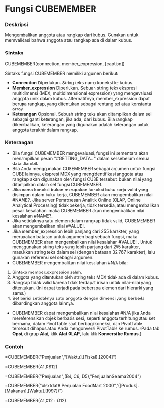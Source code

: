 # Fungsi CUBEMEMBER

### Deskripsi

Mengembalikan anggota atau rangkap dari kubus. Gunakan untuk memvalidasi bahwa anggota atau rangkap ada di dalam kubus.

### Sintaks

CUBEMEMBER\(connection, member\_expression, \[caption\]\)

Sintaks fungsi CUBEMEMBER memiliki argumen berikut:

*  **Connection**    Diperlukan. String teks nama koneksi ke kubus.
*  **Member\_expression**    Diperlukan. Sebuah string teks ekspresi multidimensi \(MDX, multidimensional expression\) yang mengevaluasi anggota unik dalam kubus. Alternatifnya, member\_expression dapat berupa rangkap, yang ditentukan sebagai rentang sel atau konstanta array.
*  **Keterangan**    Opsional. Sebuah string teks akan ditampilkan dalam sel sebagai ganti keterangan, jika ada, dari kubus. Bila rangkap dikembalikan, keterangan yang digunakan adalah keterangan untuk anggota terakhir dalam rangkap.

### Keterangan

* Bila fungsi CUBEMEMBER mengevaluasi, fungsi ini sementara akan menampilkan pesan "\#GETTING\_DATA…" dalam sel sebelum semua data diambil.
* Bila Anda menggunakan CUBEMEMBER sebagai argumen untuk fungsi CUBE lainnya, ekspresi MDX yang mengidentifikasi anggota atau rangkap akan digunakan oleh fungsi CUBE tersebut, bukan nilai yang ditampilkan dalam sel fungsi CUBEMEMBER.
* Jika nama koneksi bukan merupakan koneksi buku kerja valid yang disimpan dalam buku kerja, CUBEMEMBER akan mengembalikan nilai \#NAME?. Jika server Pemrosesan Analitik Online \(OLAP, Online Analytical Processing\) tidak bekerja, tidak tersedia, atau mengembalikan pesan kesalahan, maka CUBEMEMBER akan mengembalikan nilai kesalahan \#NAME?.
* Jika setidaknya satu elemen dalam rangkap tidak valid, CUBEMEMBER akan mengembalikan nilai \#VALUE!.
* Jika member\_expression lebih panjang dari 255 karakter, yang merupakan batasan untuk argumen bagi sebuah fungsi, maka CUBEMEMBER akan mengembalikan nilai kesalahan \#VALUE! . Untuk menggunakan string teks yang lebih panjang dari 255 karakter, masukkan string teks dalam sel \(dengan batasan 32.767 karakter\), lalu gunakan referensi sel sebagai argumen.
* CUBEMEMBER mengembalikan nilai kesalahan \#N/A bila:

1. Sintaks member\_expression salah.
2. Anggota yang ditentukan oleh string teks MDX tidak ada di dalam kubus.
3. Rangkap tidak valid karena tidak terdapat irisan untuk nilai-nilai yang ditentukan. \(Ini dapat terjadi pada beberapa elemen dari hierarki yang sama.\)
4. Set berisi setidaknya satu anggota dengan dimensi yang berbeda dibandingkan anggota lainnya.

*  CUBEMEMBER dapat mengembalikan nilai kesalahan \#N/A jika Anda mereferensikan objek berbasis sesi, seperti anggota terhitung atau set bernama, dalam PivotTable saat berbagi koneksi, dan PivotTable tersebut dihapus atau Anda mengonversi PivotTable ke rumus. \(Pada tab **Opsi**, di grup **Alat**, klik **Alat OLAP**, lalu klik **Konversi ke Rumus**.\)

### Contoh

=CUBEMEMBER\("Penjualan","\[Waktu\].\[Fiskal\].\[2004\]"\)

=CUBEMEMBER\($A$1,D$12\)

=CUBEMEMBER\("Penjualan",\(B4, C6, D5\),"PenjualanSelama2004"\)

=CUBEMEMBER\("xlextdat8 Penjualan FoodMart 2000","\(\[Produk\].\[Makanan\],\[Waktu\].\[1997\]\)"\)

=CUBEMEMBER\($A$1,C$12:D$12\)



